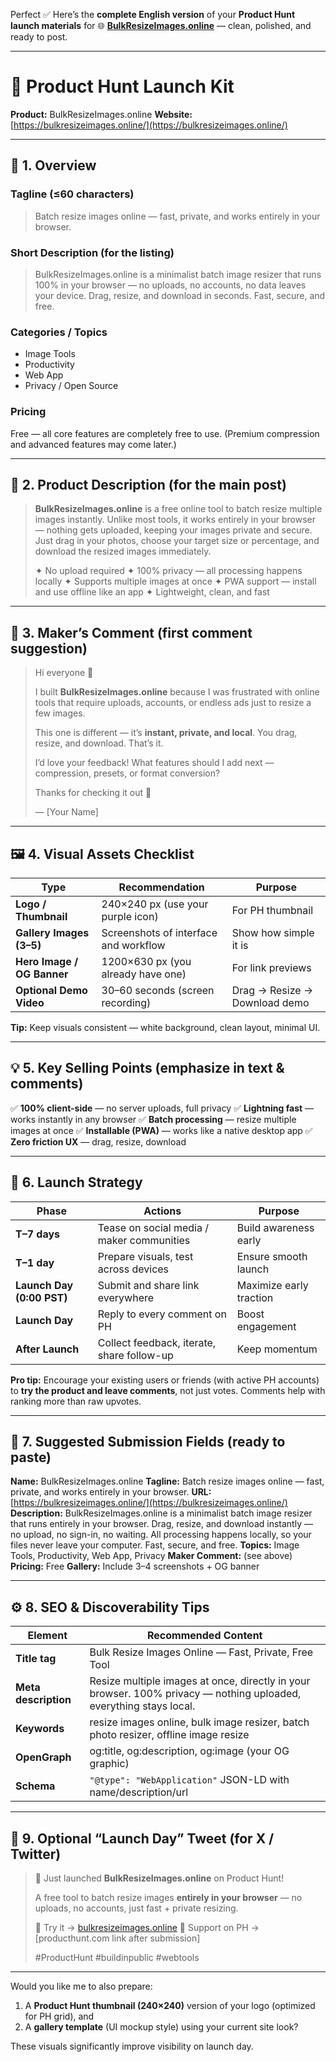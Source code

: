 Perfect ✅
Here’s the **complete English version** of your **Product Hunt launch materials** for
🌐 [**BulkResizeImages.online**](https://bulkresizeimages.online/) —
clean, polished, and ready to post.

---

# 🚀 Product Hunt Launch Kit

**Product:** BulkResizeImages.online
**Website:** [https://bulkresizeimages.online/](https://bulkresizeimages.online/)

---

## 🧭 1. Overview

### **Tagline (≤60 characters)**

> Batch resize images online — fast, private, and works entirely in your browser.

### **Short Description (for the listing)**

> BulkResizeImages.online is a minimalist batch image resizer that runs 100% in your browser — no uploads, no accounts, no data leaves your device.
> Drag, resize, and download in seconds. Fast, secure, and free.

### **Categories / Topics**

* Image Tools
* Productivity
* Web App
* Privacy / Open Source

### **Pricing**

Free — all core features are completely free to use.
(Premium compression and advanced features may come later.)

---

## 🧱 2. Product Description (for the main post)

> **BulkResizeImages.online** is a free online tool to batch resize multiple images instantly.
> Unlike most tools, it works entirely in your browser — nothing gets uploaded, keeping your images private and secure.
> Just drag in your photos, choose your target size or percentage, and download the resized images immediately.
>
> ✦ No upload required
> ✦ 100% privacy — all processing happens locally
> ✦ Supports multiple images at once
> ✦ PWA support — install and use offline like an app
> ✦ Lightweight, clean, and fast

---

## 👤 3. Maker’s Comment (first comment suggestion)

> Hi everyone 👋
>
> I built **BulkResizeImages.online** because I was frustrated with online tools that require uploads, accounts, or endless ads just to resize a few images.
>
> This one is different — it’s **instant, private, and local**. You drag, resize, and download. That’s it.
>
> I’d love your feedback!
> What features should I add next — compression, presets, or format conversion?
>
> Thanks for checking it out 🙏
>
> — [Your Name]

---

## 🖼 4. Visual Assets Checklist

| Type                       | Recommendation                        | Purpose                       |
| -------------------------- | ------------------------------------- | ----------------------------- |
| **Logo / Thumbnail**       | 240×240 px (use your purple icon)     | For PH thumbnail              |
| **Gallery Images (3–5)**   | Screenshots of interface and workflow | Show how simple it is         |
| **Hero Image / OG Banner** | 1200×630 px (you already have one)    | For link previews             |
| **Optional Demo Video**    | 30–60 seconds (screen recording)      | Drag → Resize → Download demo |

**Tip:** Keep visuals consistent — white background, clean layout, minimal UI.

---

## 💡 5. Key Selling Points (emphasize in text & comments)

✅ **100% client-side** — no server uploads, full privacy
✅ **Lightning fast** — works instantly in any browser
✅ **Batch processing** — resize multiple images at once
✅ **Installable (PWA)** — works like a native desktop app
✅ **Zero friction UX** — drag, resize, download

---

## 📆 6. Launch Strategy

| Phase                     | Actions                                    | Purpose                 |
| ------------------------- | ------------------------------------------ | ----------------------- |
| **T–7 days**              | Tease on social media / maker communities  | Build awareness early   |
| **T–1 day**               | Prepare visuals, test across devices       | Ensure smooth launch    |
| **Launch Day (0:00 PST)** | Submit and share link everywhere           | Maximize early traction |
| **Launch Day**            | Reply to every comment on PH               | Boost engagement        |
| **After Launch**          | Collect feedback, iterate, share follow-up | Keep momentum           |

**Pro tip:**
Encourage your existing users or friends (with active PH accounts) to **try the product and leave comments**, not just votes.
Comments help with ranking more than raw upvotes.

---

## 🧰 7. Suggested Submission Fields (ready to paste)

**Name:** BulkResizeImages.online
**Tagline:** Batch resize images online — fast, private, and works entirely in your browser.
**URL:** [https://bulkresizeimages.online/](https://bulkresizeimages.online/)
**Description:**
BulkResizeImages.online is a minimalist batch image resizer that runs entirely in your browser.
Drag, resize, and download instantly — no upload, no sign-in, no waiting.
All processing happens locally, so your files never leave your computer.
Fast, secure, and free.
**Topics:** Image Tools, Productivity, Web App, Privacy
**Maker Comment:** (see above)
**Pricing:** Free
**Gallery:** Include 3–4 screenshots + OG banner

---

## ⚙️ 8. SEO & Discoverability Tips

| Element              | Recommended Content                                                                                                |
| -------------------- | ------------------------------------------------------------------------------------------------------------------ |
| **Title tag**        | Bulk Resize Images Online — Fast, Private, Free Tool                                                               |
| **Meta description** | Resize multiple images at once, directly in your browser. 100% privacy — nothing uploaded, everything stays local. |
| **Keywords**         | resize images online, bulk image resizer, batch photo resizer, offline image resize                                |
| **OpenGraph**        | og:title, og:description, og:image (your OG graphic)                                                               |
| **Schema**           | `"@type": "WebApplication"` JSON-LD with name/description/url                                                      |

---

## 🏁 9. Optional “Launch Day” Tweet (for X / Twitter)

> 🚀 Just launched **BulkResizeImages.online** on Product Hunt!
>
> A free tool to batch resize images **entirely in your browser** — no uploads, no accounts, just fast + private resizing.
>
> 🔗 Try it → [bulkresizeimages.online](https://bulkresizeimages.online/)
> 🧡 Support on PH → [producthunt.com link after submission]
>
> #ProductHunt #buildinpublic #webtools

---

Would you like me to also prepare:

1. A **Product Hunt thumbnail (240×240)** version of your logo (optimized for PH grid), and
2. A **gallery template** (UI mockup style) using your current site look?

These visuals significantly improve visibility on launch day.
